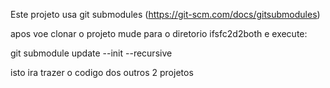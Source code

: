 Este projeto usa git submodules (https://git-scm.com/docs/gitsubmodules)

apos voe clonar o projeto mude para o diretorio ifsfc2d2both e execute:

git submodule update --init --recursive

isto ira trazer o codigo dos outros 2 projetos